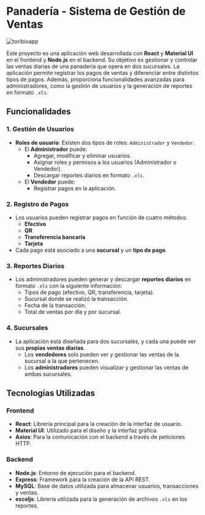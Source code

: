 # Panadería - Sistema de Gestión de Ventas

![toribioapp](https://github.com/user-attachments/assets/488a7f0c-ece2-41cf-9d08-d098dabb6bc6)


Este proyecto es una aplicación web desarrollada con **React** y **Material UI** en el frontend y **Node.js** en el backend. Su objetivo es gestionar y controlar las ventas diarias de una panadería que opera en dos sucursales. La aplicación permite registrar los pagos de ventas y diferenciar entre distintos tipos de pagos. Además, proporciona funcionalidades avanzadas para administradores, como la gestión de usuarios y la generación de reportes en formato `.xls`.

## Funcionalidades

### 1. Gestión de Usuarios
- **Roles de usuario**: Existen dos tipos de roles: `Administrador` y `Vendedor`.
  - El **Administrador** puede:
    - Agregar, modificar y eliminar usuarios.
    - Asignar roles y permisos a los usuarios (Administrador o Vendedor).
    - Descargar reportes diarios en formato `.xls`.
  - El **Vendedor** puede:
    - Registrar pagos en la aplicación.

### 2. Registro de Pagos
- Los usuarios pueden registrar pagos en función de cuatro métodos:
  - **Efectivo**
  - **QR**
  - **Transferencia bancaria**
  - **Tarjeta**
- Cada pago está asociado a una **sucursal** y un **tipo de pago**.

### 3. Reportes Diarios
- Los administradores pueden generar y descargar **reportes diarios** en formato `.xls` con la siguiente información:
  - Tipos de pago (efectivo, QR, transferencia, tarjeta).
  - Sucursal donde se realizó la transacción.
  - Fecha de la transacción.
  - Total de ventas por día y por sucursal.

### 4. Sucursales
- La aplicación está diseñada para dos sucursales, y cada una puede ver sus **propias ventas diarias**.
  - Los **vendedores** solo pueden ver y gestionar las ventas de la sucursal a la que pertenecen.
  - Los **administradores** pueden visualizar y gestionar las ventas de ambas sucursales.

## Tecnologías Utilizadas

### Frontend
- **React**: Librería principal para la creación de la interfaz de usuario.
- **Material UI**: Utilizado para el diseño y la interfaz gráfica.
- **Axios**: Para la comunicación con el backend a través de peticiones HTTP.

### Backend
- **Node.js**: Entorno de ejecución para el backend.
- **Express**: Framework para la creación de la API REST.
- **MySQL**: Base de datos utilizada para almacenar usuarios, transacciones y ventas.
- **exceljs**: Librería utilizada para la generación de archivos `.xls` en los reportes.


